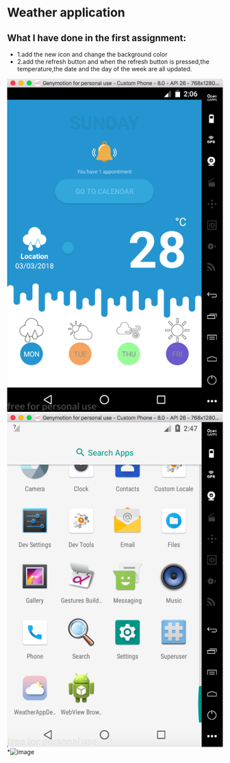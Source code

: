 # Weather application

What I have done in the first assignment:
-----------------------------------------
* 1.add the new icon and change the background color
* 2.add the refresh button and when the refresh button is pressed,the temperature,the date and the day of the week are all updated.

![image](https://github.com/RyanSkyyy/weather-application/blob/master/weather.png)
![image](https://github.com/RyanSkyyy/weather-application/blob/master/weather2.png)
*![image](https://github.com/RyanSkyyy/weather-application/blob/master/assignment2.gif)
